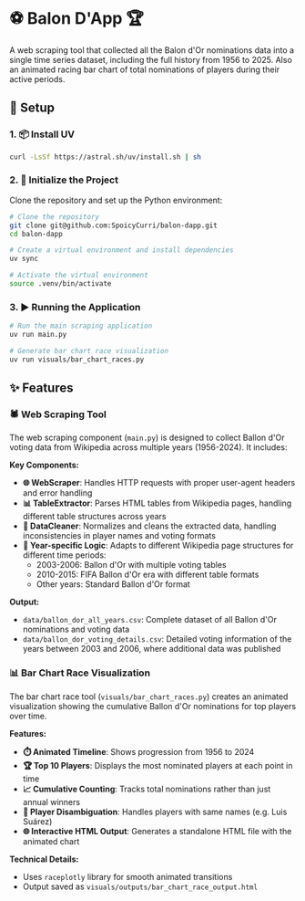 # ⚽ Balon D'App 🏆

A web scraping tool that collected all the Balon d'Or nominations data into a single time series dataset, including the full history from 1956 to 2025. Also an animated racing bar chart of total nominations of players during their active periods.

## 🚀 Setup

### 1. 📦 Install UV

```bash
curl -LsSf https://astral.sh/uv/install.sh | sh
```

### 2. 🔧 Initialize the Project

Clone the repository and set up the Python environment:

```bash
# Clone the repository
git clone git@github.com:SpoicyCurri/balon-dapp.git
cd balon-dapp

# Create a virtual environment and install dependencies
uv sync

# Activate the virtual environment
source .venv/bin/activate
```

### 3. ▶️ Running the Application

```bash
# Run the main scraping application
uv run main.py

# Generate bar chart race visualization
uv run visuals/bar_chart_races.py
```

## ✨ Features

### 🕷️ Web Scraping Tool

The web scraping component (`main.py`) is designed to collect Ballon d'Or voting data from Wikipedia across multiple years (1956-2024). It includes:

**Key Components:**
- **🌐 WebScraper**: Handles HTTP requests with proper user-agent headers and error handling
- **📊 TableExtractor**: Parses HTML tables from Wikipedia pages, handling different table structures across years
- **🧹 DataCleaner**: Normalizes and cleans the extracted data, handling inconsistencies in player names and voting formats
- **📅 Year-specific Logic**: Adapts to different Wikipedia page structures for different time periods:
  - 2003-2006: Ballon d'Or with multiple voting tables
  - 2010-2015: FIFA Ballon d'Or era with different table formats
  - Other years: Standard Ballon d'Or format

**Output:** 
- `data/ballon_dor_all_years.csv`: Complete dataset of all Ballon d'Or nominations and voting data
- `data/ballon_dor_voting_details.csv`: Detailed voting information of the years between 2003 and 2006, where additional data was published

### 📊 Bar Chart Race Visualization

The bar chart race tool (`visuals/bar_chart_races.py`) creates an animated visualization showing the cumulative Ballon d'Or nominations for top players over time.

**Features:**
- **⏱️ Animated Timeline**: Shows progression from 1956 to 2024
- **🏆 Top 10 Players**: Displays the most nominated players at each point in time
- **📈 Cumulative Counting**: Tracks total nominations rather than just annual winners
- **👤 Player Disambiguation**: Handles players with same names (e.g. Luis Suárez)
- **🌐 Interactive HTML Output**: Generates a standalone HTML file with the animated chart

**Technical Details:**
- Uses `raceplotly` library for smooth animated transitions
- Output saved as `visuals/outputs/bar_chart_race_output.html`
